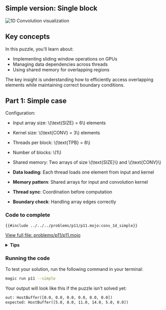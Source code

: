 ## Simple version: Single block

![1D Convolution visualization](https://raw.githubusercontent.com/srush/GPU-Puzzles/main/GPU_puzzlers_files/GPU_puzzlers_50_1.svg)

## Key concepts

In this puzzle, you'll learn about:
- Implementing sliding window operations on GPUs
- Managing data dependencies across threads
- Using shared memory for overlapping regions

The key insight is understanding how to efficiently access overlapping elements while maintaining correct boundary conditions.

## Part 1: Simple case

Configuration:
- Input array size: \\(\\text{SIZE} = 6\\) elements
- Kernel size: \\(\\text{CONV} = 3\\) elements
- Threads per block: \\(\\text{TPB} = 8\\)
- Number of blocks: \\(1\\)
- Shared memory: Two arrays of size \\(\\text{SIZE}\\) and \\(\\text{CONV}\\)

- **Data loading**: Each thread loads one element from input and kernel
- **Memory pattern**: Shared arrays for input and convolution kernel
- **Thread sync**: Coordination before computation
- **Boundary check**: Handling array edges correctly

### Code to complete

```mojo
{{#include ../../../problems/p11/p11.mojo:conv_1d_simple}}
```
<a href="{{#include ../_includes/repo_url.md}}/blob/main/problems/p11/p11.mojo" class="filename">View full file: problems/p11/p11.mojo</a>

<details>
<summary><strong>Tips</strong></summary>

<div class="solution-tips">

1. Load input to `shared_a[local_i]` and kernel to `shared_b[local_i]`
2. Call `barrier()` after loading
3. Sum products within bounds: `if local_i + j < SIZE`
4. Write result if `global_i < a_size`
</div>
</details>

### Running the code

To test your solution, run the following command in your terminal:

```bash
magic run p11 --simple
```

Your output will look like this if the puzzle isn't solved yet:
```txt
out: HostBuffer([0.0, 0.0, 0.0, 0.0, 0.0, 0.0])
expected: HostBuffer([5.0, 8.0, 11.0, 14.0, 5.0, 0.0])
```
